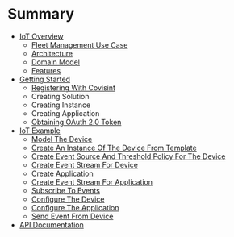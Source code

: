 # Summary

* [IoT Overview](README.md)
   * [Fleet Management Use Case](fleet_management_use_case.md)
   * [Architecture](iot_architecture.md)
   * [Domain Model](iot_domain_model.md)
   * [Features](features.md)
* [Getting Started](getting_started.md)
   * [Registering With Covisint](registering_with_covisint.md)
   * Creating Solution
   * Creating Instance
   * Creating Application
   * [Obtaining OAuth 2.0 Token](obtaining_oauth_20_token.md)
* [IoT Example](iot_use_case.md)
   * [Model The Device](model_the_device.md)
   * [Create An Instance Of The Device From Template](create_an_instance_of_the_device_from_template.md)
   * [Create Event Source And Threshold Policy For The Device](create_event_source_and_threshold_policy_for_the_device.md)
   * [Create Event Stream For Device](create_event_stream_for_device.md)
   * [Create Application](create_application.md)
   * [Create Event Stream For Application](create_event_stream_for_application.md)
   * [Subscribe To Events](subscribe_to_events.md)
   * [Configure The Device](configure_the_device.md)
   * [Configure The Application](configure_the_application.md)
   * [Send Event From Device](send_event_from_device.md)
* [API Documentation](api_reference_guide.md)

